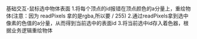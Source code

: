 基础交互-鼠标选中物体表面
1.将每个顶点的id报错在顶点颜色的a分量上，重绘物体(注意：因为 readPixels 拿的是rgba,所以要 / 255)
2.通过readPixels拿到选中像素的色值的a分量，从而得到当前选中的表面id
3.将当前选中id存入着色器，根据业务逻辑重绘物体